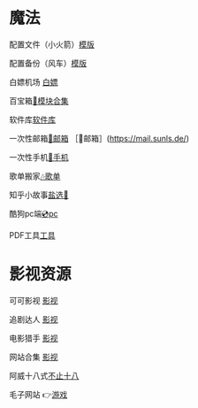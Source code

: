 # 魔法
   []()

  配置文件（小火箭）[模版](https://raw.bgithub.xyz/ydyadxsg/xchzzi/main/Quantumultx/shadowrocket.conf)
  
  配置备份（风车）[模版](https://raw.bgithub.xyz/ydyadxsg/xchzzi/main/Quantumultx/quantumultx.conf)

  白嫖机场 [白嫖](https://t.me/jc_stores)

  百宝箱[🗿模块合集](https://whatshub.top)

  软件库[软件库](https://doc.qianqian.club)
  
  一次性邮箱[📮邮箱](https://tempmailpro.org/zh)
         ［📮邮箱］(https://mail.sunls.de/)
          
  一次性手机[📱手机](https://receive-smss.com/)

  歌单搬家[🎶歌单](https://playlist.victor42.work/)

  知乎小故事[盐选📖](https://onehu.xyz/categories/)

  酷狗pc端[💿pc](https://music.moekoe.cn/)
  
  PDF工具[工具](https://github.com/DDULDDUCK/every-pdf/releases)


# 影视资源
  可可影视 [影视](https://kekys.com)

  追剧达人 [影视](https://zjos.cc)

  电影猎手 [影视](https://dmfilm.site/)
  
  网站合集 [影视](https://github.com/ddgksf2013/WebSite)

  阿威十八式[不止十八](https://sex-positions.online/zh-cn/)

  毛子网站 👉[游戏](https://thebyrut.org/)


